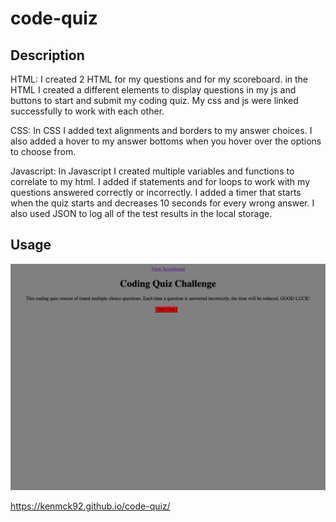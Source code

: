 # code-quiz

## Description
HTML:
I created 2 HTML for my questions and for my scoreboard. in the HTML I created a different elements to display questions in my js and buttons to start and submit my coding quiz. My css and js were linked successfully to work with each other. 

CSS:
In CSS I added text alignments and borders to my answer choices. I also added a hover to my answer bottoms when you hover over the options to choose from. 

Javascript:
In Javascript I created multiple variables and functions to correlate to my html. I added if statements and for loops to work with my questions answered correctly or incorrectly. I added a timer that starts when the quiz starts and decreases 10 seconds for every wrong answer. I also used JSON to log all of the test results in the local storage.

## Usage

![Alt Text](/Coding%20Quiz%20Screenshot.png)

https://kenmck92.github.io/code-quiz/